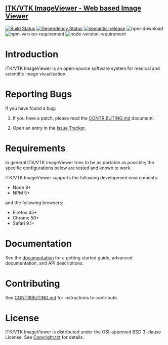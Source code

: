 ## [ITK/VTK ImageViewer - Web based Image Viewer](http://kitware.github.io/itk-vtk-image-viewer/)

[![Build Status](https://travis-ci.org/Kitware/itk-vtk-image-viewer.svg)](https://travis-ci.org/Kitware/itk-vtk-image-viewer)
[![Dependency Status](https://david-dm.org/kitware/itk-vtk-image-viewer.svg)](https://david-dm.org/kitware/itk-vtk-image-viewer)
[![semantic-release](https://img.shields.io/badge/%20%20%F0%9F%93%A6%F0%9F%9A%80-semantic--release-e10079.svg)](https://github.com/semantic-release/semantic-release)
![npm-download](https://img.shields.io/npm/dm/itk-vtk-image-viewer.svg)
![npm-version-requirement](https://img.shields.io/badge/npm->=5.0.0-brightgreen.svg)
![node-version-requirement](https://img.shields.io/badge/node->=8.0.0-brightgreen.svg)

Introduction
============

ITK/VTK ImageViewer is an open-source software system for medical and
scientific image visualization.

Reporting Bugs
==============

If you have found a bug:

1. If you have a patch, please read the [CONTRIBUTING.md][] document.

2. Open an entry in the [Issue Tracker][].

[CONTRIBUTING.md]: CONTRIBUTING.md
[Issue Tracker]: https://github.com/Kitware/itk-vtk-image-viewer/issues

Requirements
============

In general ITK/VTK ImageViewer tries to be as portable as possible; the specific configurations below are tested and known to work.

ITK/VTK ImageViewer supports the following development environments:

- Node 8+
- NPM 5+

and the following browsers:

- Firefox 45+
- Chrome 50+
- Safari 9.1+

Documentation
=============

See the [documentation](https://kitware.github.io/itk-vtk-image-viewer) for a
getting started guide, advanced documentation, and API descriptions.

Contributing
============

See [CONTRIBUTING.md](CONTRIBUTING.md) for instructions to contribute.

License
=======

ITK/VTK ImageViewer is distributed under the OSI-approved BSD 3-clause License.
See [Copyright.txt][] for details.

[Copyright.txt]: Copyright.txt
